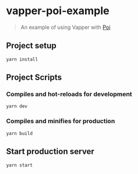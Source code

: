 # vapper-poi-example

> An example of using Vapper with [Poi](https://poi.js.org/)

## Project setup
```
yarn install
```

## Project Scripts

### Compiles and hot-reloads for development
```
yarn dev
```

### Compiles and minifies for production
```
yarn build
```

## Start production server
```
yarn start
```
